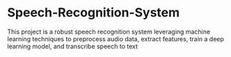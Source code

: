 # Speech-Recognition-System
This project is a robust speech recognition system leveraging machine learning techniques to preprocess audio data, extract features, train a deep learning model, and transcribe speech to text
